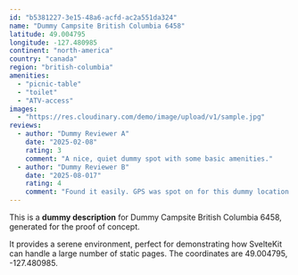 ```yaml
---
id: "b5381227-3e15-48a6-acfd-ac2a551da324"
name: "Dummy Campsite British Columbia 6458"
latitude: 49.004795
longitude: -127.480985
continent: "north-america"
country: "canada"
region: "british-columbia"
amenities:
  - "picnic-table"
  - "toilet"
  - "ATV-access"
images:
  - "https://res.cloudinary.com/demo/image/upload/v1/sample.jpg"
reviews:
  - author: "Dummy Reviewer A"
    date: "2025-02-08"
    rating: 3
    comment: "A nice, quiet dummy spot with some basic amenities."
  - author: "Dummy Reviewer B"
    date: "2025-08-017"
    rating: 4
    comment: "Found it easily. GPS was spot on for this dummy location."
---
```


This is a **dummy description** for Dummy Campsite British Columbia 6458, generated for the proof of concept.

It provides a serene environment, perfect for demonstrating how SvelteKit can handle a large number of static pages. The coordinates are 49.004795, -127.480985.

